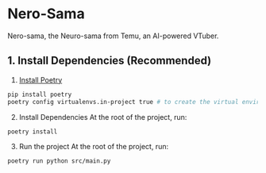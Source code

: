 # Nero-Sama
Nero-sama, the Neuro-sama from Temu, an AI-powered VTuber.

## 1. Install Dependencies (Recommended)
1. [Install Poetry](https://python-poetry.org/docs/#installing-with-the-official-installer)
```bash
pip install poetry
poetry config virtualenvs.in-project true # to create the virtual environment in the project directory
```

2. Install Dependencies
At the root of the project, run:
```bash
poetry install
```

3. Run the project
At the root of the project, run:
```bash
poetry run python src/main.py
```